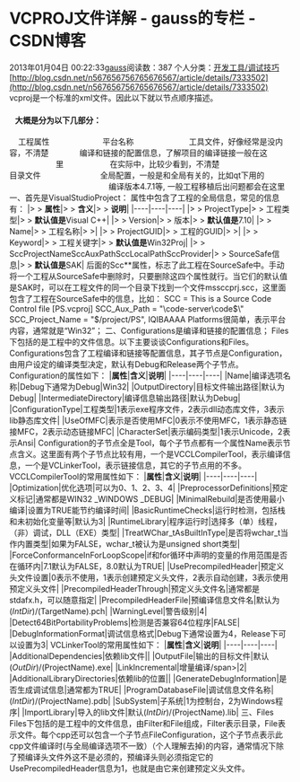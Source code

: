 # VCPROJ文件详解 - gauss的专栏 - CSDN博客
2013年01月04日 00:22:33[gauss](https://me.csdn.net/mathlmx)阅读数：387
个人分类：[开发工具/调试技巧](https://blog.csdn.net/mathlmx/article/category/1317877)
[http://blog.csdn.net/n567656756765676567/article/details/7333502](http://blog.csdn.net/n567656756765676567/article/details/7333502)
vcproj是一个标准的xml文件。因此以下就以节点顺序描述。
####    大概是分为以下几部分：
<VisualStudioProject>    工程属性
<Platforms>                       平台名称
<ToolFiles>                        工具文件，好像经常是没内容，不清楚
<Configurations>             编译和链接的配置信息，了解项目的编译链接一般在这
                     里
<References>                    在实际中，比较少看到，不清楚
<Files>                                目录文件
<Globals>                          全局配置，一般是和全局有关的，比如qt下用的
                                             编译版本4.7.1等, 一般工程移植后出问题都会在这里
一、首先是VisualStudioProject：
属性中包含了工程的全局信息，常见的信息有：
|> > **属性**|> > **含义**|> > **说明**|
|----|----|----|
|> > ProjectType|> > 工程类型|> > **默认值是**Visual C++|
|> > Version|> > 版本|> > **默认值是**7.10|
|> > Name|> > 工程名称|> >|
|> > ProjectGUID|> > 工程的GUID|> >|
|> > Keyword|> > 工程关键字|> > **默认值是**Win32Proj|
|> > SccProjectNameSccAuxPathSccLocalPathSccProvider|> > SourceSafe信息|> > **默认值是**SAK|
后面的Scc**属性，标志了此工程在SourceSafe中。手动将一个工程从SourceSafe中删除时，只要删除这四个属性就行。当它们的默认值是SAK时，可以在工程文件的同一个目录下找到一个文件mssccprj.scc，这里面包含了工程在SourceSafe中的信息，比如：
SCC = This is a Source Code Control file
[PS.vcproj]
SCC_Aux_Path = "\\code-server\code$\"
SCC_Project_Name = "$/project/PS", IQIBAAAA
Platforms很简单，表示平台内容，通常就是“Win32”；
二、Configurations是编译和链接的配置信息；
Files下包括的是工程中的文件信息。以下主要谈谈Configurations和Files。
Configurations包含了工程编译和链接等配置信息，其子节点是Configuration，由用户设定的编译类型决定，默认有Debug和Release两个子节点。Configuration的属性如下：
|**属性**|**含义**|**说明**|
|----|----|----|
|Name|编译选项名称|Debug下通常为Debug|Win32|
|OutputDirectory|目标文件输出路径|默认为Debug|
|IntermediateDirectory|编译信息输出路径|默认为Debug|
|ConfigurationType|工程类型|1表示exe程序文件，2表示dll动态库文件，3表示lib静态库文件|
|UseOfMFC|表示是否使用MFC|0表示不使用MFC，1表示静态链接MFC，2表示动态链接MFC|
|CharacterSet|表示编码类型|1表示Unicode，2表示Ansi|
Configuration的子节点全是Tool，每个子节点都有一个属性Name表示节点含义。这里面有两个子节点比较有用，一个是VCCLCompilerTool，表示编译信息，一个是VCLinkerTool，表示链接信息，其它的子节点用的不多。
VCCLCompilerTool的常用属性如下：
|**属性**|**含义**|**说明**|
|----|----|----|
|Optimization|优化选项|可以为0、1、2、3、4|
|PreprocessorDefinitions|预定义标记|通常都是WIN32 _WINDOWS _DEBUG|
|MinimalRebuild|是否使用最小编译|设置为TRUE能节约编译时间|
|BasicRuntimeChecks|运行时检测，包括栈和未初始化变量等|默认为3|
|RuntimeLibrary|程序运行时|选择多（单）线程，（非）调试，DLL（EXE）类型|
|TreatWChar_tAsBuiltInType|是否将wchar_t当作内置类型|如果为FALSE，wchar_t被认为是unsigned short类型|
|ForceConformanceInForLoopScope|if和for循环中声明的变量的作用范围是否在循环内|7.1默认为FALSE，8.0默认为TRUE|
|UsePrecompiledHeader|预定义头文件设置|0表示不使用，1表示创建预定义头文件，2表示自动创建，3表示使用预定义头文件|
|PrecompiledHeaderThrough|预定义头文件名|通常都是stdafx.h，可以随意指定|
|PrecompiledHeaderFile|预编译信息文件名|默认为$(IntDir)/$(TargetName).pch|
|WarningLevel|警告级别|4|
|Detect64BitPortabilityProblems|检测是否兼容64位程序|FALSE|
|DebugInformationFormat|调试信息格式|Debug下通常设置为4，Release下可以设置为3|
VCLinkerTool的常用属性如下：
|**属性**|**含义**|**说明**|
|----|----|----|
|AdditionalDependencies|依赖lib文件||
|OutputFile|输出的目标文件|默认$(OutDir)/$(ProjectName).exe|
|LinkIncremental|增量编译/span>|2|
|AdditionalLibraryDirectories|依赖lib的位置||
|GenerateDebugInformation|是否生成调试信息|通常都为TRUE|
|ProgramDatabaseFile|调试信息文件名称|$(IntDir)/$(ProjectName).pdb|
|SubSystem|子系统|1为控制台，2为Windows程序|
|ImportLibrary|导入的lib文件|默认$(IntDir)/$(ProjectName).lib|
三、Files
Files下包括的是工程中的文件信息，由Filter和File组成，Filter表示目录，File表示文件。每个cpp还可以包含一个子节点FileConfiguration，这个子节点表示此cpp文件编译时(与全局编译选项不一致）（个人理解去掉)的内容，通常情况下除了预编译头文件外这不是必须的，预编译头则必须指定它的UsePrecompiledHeader信息为1，也就是由它来创建预定义头文件。
